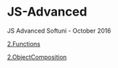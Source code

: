 # JS-Advanced
JS Advanced Softuni - October 2016

[2.Functions](https://github.com/boris-vasilev/JS-Advanced/tree/master/2.Functions)

[2.ObjectComposition](https://github.com/boris-vasilev/JS-Advanced/tree/master/2.ObjectComposition)
